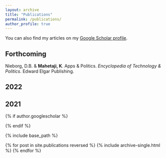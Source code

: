 ```yaml
---
layout: archive
title: "Publications"
permalink: /publications/
author_profile: true
---
```


You can also find my articles on my [Google Scholar profile](https://scholar.google.com/citations?user=9U-Tqk8AAAAJ&hl).

## Forthcoming 
Nieborg, D.B. & **Mahetaji, K**. Apps & Politics. *Encyclopedia of Technology & Politics*. Edward Elgar Publishing. 

## 2022 

## 2021 

{% if author.googlescholar %}
  
{% endif %}

{% include base_path %}

{% for post in site.publications reversed %}
  {% include archive-single.html %}
{% endfor %}

